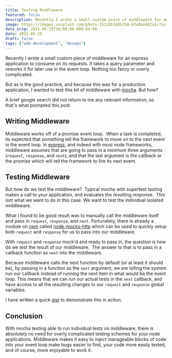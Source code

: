 ```yaml
---
title: Testing Middleware
featured: false
description: Recently I wrote a small custom piece of middleware for an express applicationto consume on its requests. It takes a query parameter and reworks it for lateruse in the event loop. Nothing too fancy or overly complicated.But as is the good practice, and because this was for a production application,I wanted to test this bit of middleware with mocha . Buthow?A brief google search did not return to me any relevant information, so that'swhat prompted this post.Writing
image: https://images.unsplash.com/photo-1512851685250-bfa0aa982a1c?ixlib=rb-1.2.1&q=80&fm=jpg&crop=entropy&cs=tinysrgb&w=2000&fit=max&ixid=eyJhcHBfaWQiOjExNzczfQ
date_orig: 2015-05-25T16:00:00.000-04:00
date: 2015-05-25
draft: false
tags: ["web-development", "devops"]
---
```


Recently I wrote a small custom piece of middleware for an express application to consume on its requests. It takes a query parameter and reworks it for later use in the event loop. Nothing too fancy or overly complicated.

But as is the good practice, and because this was for a production application, I wanted to test this bit of middleware with [mocha](http://mochajs.org/). But how?

A brief google search did not return to me any relevant information, so that's what prompted this post.

## Writing Middleware

Middleware works off of a promise event loop.  When a task is completed, its expected that something tell the framework to move on to the next event in the event loop. In [express](http://expressjs.com/), and indeed with most node frameworks, middleware assumes that are going to pass in a minimum three arguments (`request`, `response`, and `next`), and that the last argument is the callback or the promise which will tell the framework to fire its next event.

## Testing Middleware

But how do we test the middleware?  Typical mocha with supertest testing makes a call to your application, and evaluates the resulting response.  This isnt what we want to do in this case. We want to test the individual isolated middleware.

What I found to be good result was to manually call the middleware itself and pass in `request`, `response`, and `next`. Fortunately, there is already a module on [npm](https://www.npmjs.com/) called [node-mocks-http](https://www.npmjs.com/package/node-mocks-http) which can be used to quickly setup both `request` and `response` for us to pass into our middleware.

With `request` and `response` mock'd and ready to pass in, the question is how do we test the result of our middleware.  The answer to that is to pass in a callback function as `next` into the middleware.

Because middleware calls the next function by default (or at least it should be), by passing in a function as the `next` argument, we are telling the system run our callback instead of running the next item in what would be the event loop. This means that we can run our actual tests in the `next` callback, and have access to all the resulting changes to our `request` and `response` global variables.

I have written a quick [gist](https://gist.github.com/liaodrake/c91e6108cb7df48ba506) to demonstrate this in action.

## Conclusion

With mocha testing able to run individual tests on middleware, there is absolutely no need for overly complicated testing schemes for your node applications. Middleware makes it easy to inject manageable blocks of code into your event loop make bugs easier to find, your code more easily tested, and of course, more enjoyable to work it.
